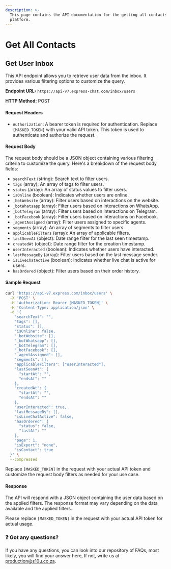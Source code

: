 ```yaml
---
description: >-
  This page contains the API documentation for the getting all contacts of
  platform.
---
```


# Get All Contacts

## Get User Inbox

This API endpoint allows you to retrieve user data from the inbox. It provides various filtering options to customize the query.

**Endpoint URL:** `https://api-v7.express-chat.com/inbox/users`

**HTTP Method:** POST

#### Request Headers

* `Authorization`: A bearer token is required for authentication. Replace `[MASKED_TOKEN]` with your valid API token. This token is used to authenticate and authorize the request.

#### Request Body

The request body should be a JSON object containing various filtering criteria to customize the query. Here's a breakdown of the request body fields:

* `searchText` (string): Search text to filter users.
* `tags` (array): An array of tags to filter users.
* `status` (array): An array of status values to filter users.
* `isOnline` (boolean): Indicates whether users are online.
* `_botWebsite` (array): Filter users based on interactions on the website.
* `_botWhatsapp` (array): Filter users based on interactions on WhatsApp.
* `_botTelegram` (array): Filter users based on interactions on Telegram.
* `_botFacebook` (array): Filter users based on interactions on Facebook.
* `_agentAssigned` (array): Filter users assigned to specific agents.
* `segments` (array): An array of segments to filter users.
* `applicableFilters` (array): An array of applicable filters.
* `lastSeenAt` (object): Date range filter for the last seen timestamp.
* `createdAt` (object): Date range filter for the creation timestamp.
* `userInteracted` (boolean): Indicates whether users have interacted.
* `lastMessageBy` (array): Filter users based on the last message sender.
* `isLiveChatActive` (boolean): Indicates whether live chat is active for users.
* `hasOrdered` (object): Filter users based on their order history.

#### Sample Request

```bash
curl 'https://api-v7.express.com/inbox/users' \
  -X 'POST' \
  -H 'Authorization: Bearer [MASKED_TOKEN]' \
  -H 'Content-Type: application/json' \
  -d '{
    "searchText": "",
    "tags": [],
    "status": [],
    "isOnline": false,
    "_botWebsite": [],
    "_botWhatsapp": [],
    "_botTelegram": [],
    "_botFacebook": [],
    "_agentAssigned": [],
    "segments": [],
    "applicableFilters": ["userInteracted"],
    "lastSeenAt": {
      "startAt": "",
      "endsAt": ""
    },
    "createdAt": {
      "startAt": "",
      "endsAt": ""
    },
    "userInteracted": true,
    "lastMessageBy": [],
    "isLiveChatActive": false,
    "hasOrdered": {
      "status": false,
      "lastAt": ""
    },
    "page": 1,
    "isExport": "none",
    "isContact": true
  }' \
  --compressed
```

Replace `[MASKED_TOKEN]` in the request with your actual API token and customize the request body filters as needed for your use case.

#### Response

The API will respond with a JSON object containing the user data based on the applied filters. The response format may vary depending on the data available and the applied filters.

Please replace `[MASKED_TOKEN]` in the request with your actual API token for actual usage.

### :question: Got any questions?

If you have any questions, you can look into our repository of FAQs, most likely, you will find your answer here, If not, write us at production@s10u.co.za.
